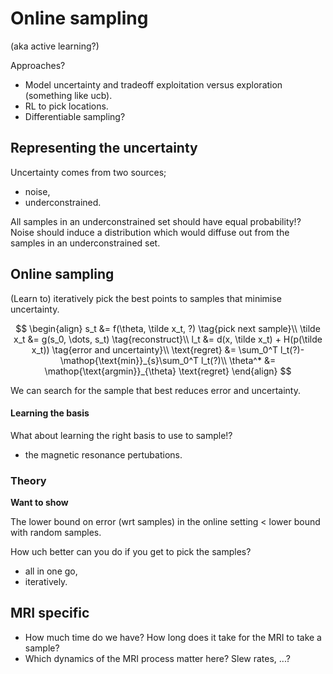 # Online sampling

(aka active learning?)

Approaches?

- Model uncertainty and tradeoff exploitation versus exploration (something like ucb).
- RL to pick locations.
- Differentiable sampling?

## Representing the uncertainty

Uncertainty comes from two sources;
- noise,
- underconstrained.

All samples in an underconstrained set should have equal probability!?
Noise should induce a distribution which would diffuse out from the samples in an underconstrained set.


## Online sampling

(Learn to) iteratively pick the best points to samples that minimise uncertainty.  

$$
\begin{align}
s_t  &= f(\theta, \tilde x_t, ?) \tag{pick next sample}\\
\tilde x_t &= g(s_0, \dots, s_t) \tag{reconstruct}\\
l_t &= d(x, \tilde x_t) + H(p(\tilde x_t)) \tag{error and uncertainty}\\
\text{regret} &= \sum_0^T l_t(?)- \mathop{\text{min}}_{s}\sum_0^T l_t(?)\\
\theta^* &= \mathop{\text{argmin}}_{\theta} \text{regret}
\end{align}
$$

We can search for the sample that best reduces error and uncertainty.

#### Learning the basis
What about learning the right basis to use to sample!?
- the magnetic resonance pertubations.


### Theory

__Want to show__

The lower bound on error (wrt samples) in the online setting < lower bound with random samples.

How uch better can you do if you get to pick the samples?
- all in one go,
- iteratively.


## MRI specific


- How much time do we have? How long does it take for the MRI to take a sample?
- Which dynamics of the MRI process matter here? Slew rates, ...?
